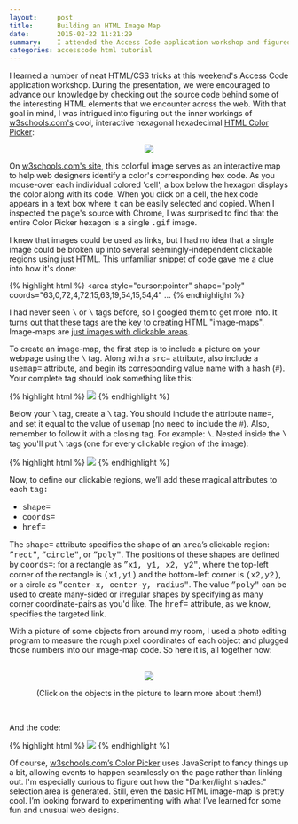 ```yaml
---
layout:     post
title:      Building an HTML Image Map
date:       2015-02-22 11:21:29
summary:    I attended the Access Code application workshop and figured out how to divide a single image into many clickable regions using an image map.
categories: accesscode html tutorial
---
```

<p>I learned a number of neat HTML/CSS tricks at this weekend's Access Code application workshop. During the presentation, we were encouraged to advance our knowledge by checking out the source code behind some of the interesting HTML elements that we encounter across the web. With that goal in mind, I was intrigued into figuring out the inner workings of <a href="http://www.w3schools.com/">w3schools.com's</a> cool, interactive hexagonal hexadecimal <a href="http://www.w3schools.com/tags/ref_colorpicker.asp">HTML Color Picker</a>:
   </p>


   <center>
     <a href="http://www.w3schools.com/tags/ref_colorpicker.asp"><img id="colormap" src="http://www.w3schools.com/tags/colormap.gif"></a>
   </center>

   <p>On <a href="http://www.w3schools.com/tags/ref_colorpicker.asp">w3schools.com's site</a>, this colorful image serves as an interactive map to help web designers identify a color's corresponding hex code. As you mouse-over each individual colored 'cell', a box below the hexagon displays the color along with its code. When you click on a cell, the hex code appears in a text box where it can be easily selected and copied. When I inspected the page's source with Chrome, I was surprised to find that the entire Color Picker hexagon is a single <span style="font-family:Courier" class="bg-dark-gray white">.gif</span> image.
   </p>

   <p>I knew that images could be used as links, but I had no idea that a single image could be broken up into several seemingly-independent clickable regions using just HTML. This unfamiliar snippet of code gave me a clue into how it's done:
   </p>

   {% highlight html %}
     <map id="colormap" name="colormap" onmouseout="mouseOutMap()">
         <area style="cursor:pointer" shape="poly" coords="63,0,72,4,72,15,63,19,54,15,54,4"  ...
   {% endhighlight %}

   <p>I had never seen <span style="font-family:Courier" class="bg-dark-gray white">\<map\></span> or <span style="font-family:Courier" class="bg-dark-gray white">\<area></span> tags before, so I googled them to get more info. It turns out that these tags are the key to creating HTML "image-maps". Image-maps are <a href="http://www.w3schools.com/tags/tag_map.asp">just images with clickable areas</a>.
   </p>

   <p>To create an image-map, the first step is to include a picture on your webpage using the <span style="font-family:Courier" class="bg-dark-gray white">\<img></span> tag. Along with a <span style="font-family:Courier" class="bg-dark-gray white">src=</span> attribute, also include a <span style="font-family:Courier" class="bg-dark-gray white">usemap=</span> attribute, and begin its corresponding value name with a hash (<span style="font-family:Courier" class="bg-dark-gray white">#</span>). Your complete tag should look something like this:
   </p>

   {% highlight html %}
     <img src="image.jpg" usemap="#mapofthings">
   {% endhighlight %}

   <p>Below your <span style="font-family:Courier" class="bg-dark-gray white">\<img></span> tag, create a <span style="font-family:Courier" class="bg-dark-gray white">\<map></span> tag. You should include the attribute <span style="font-family:Courier" class="bg-dark-gray white">name=</span>, and set it equal to the value of <span style="font-family:Courier" class="bg-dark-gray white">usemap</span> (no need to include the <span style="font-family:Courier" class="bg-dark-gray white">#</span>). Also, remember to follow it with a closing tag. For example: <span style="font-family:Courier" class="bg-dark-gray white">\<map name="mapofthings"></map></span>. Nested inside the <span style="font-family:Courier" class="bg-dark-gray white">\<map></span> tag you'll put <span style="font-family:Courier" class="bg-dark-gray white">\<area></span> tags (one for every clickable region of the image):
   </p>

   {% highlight html %}
       <img src="image.jpg" usemap="#mapofthings">
       <map name="mapofthings">
         <area>
         <area>
         <area>
       </map>
       {% endhighlight %}

   <p>Now, to define our clickable regions, we’ll add these magical attributes to each <span style="font-family:Courier" class="bg-dark-gray white"><area&gt</span> tag:
   </p>
     <ul>
       <li><span style="font-family:Courier" class="bg-dark-gray white">shape=</span>
       <li><span style="font-family:Courier" class="bg-dark-gray white">coords=</span>
       <li><span style="font-family:Courier" class="bg-dark-gray white">href=</span>
     </ul>

   <p>The <span style="font-family:Courier" class="bg-dark-gray white">shape=</span> attribute specifies the shape of an <span style="font-family:Courier" class="bg-dark-gray white">area</span>’s clickable region: <span style="font-family:Courier" class="bg-dark-gray white">”rect"</span>, <span style="font-family:Courier" class="bg-dark-gray white">”circle"</span>, or <span style="font-family:Courier" class="bg-dark-gray white">”poly"</span>. The positions of these shapes are defined by <span style="font-family:Courier" class="bg-dark-gray white">coords=</span>: for a rectangle as <span style="font-family:Courier" class="bg-dark-gray white">”x1, y1, x2, y2"</span>, where the top-left corner of the rectangle is <span style="font-family:Courier" class="bg-dark-gray white">(x1,y1)</span> and the bottom-left corner is <span style="font-family:Courier" class="bg-dark-gray white">(x2,y2)</span>, or a circle as <span style="font-family:Courier" class="bg-dark-gray white">”center-x, center-y, radius"</span>. The value <span style="font-family:Courier" class="bg-dark-gray white">”poly"</span> can be used to create many-sided or irregular shapes by specifying as many corner coordinate-pairs as you'd like. The <span style="font-family:Courier" class="bg-dark-gray white">href=</span> attribute, as we know, specifies the targeted link.
   </p>

   <p>With a picture of some objects from around my room, I used a photo editing program to measure the rough pixel coordinates of each object and plugged those numbers into our image-map code. So here it is, all together now:
   </p><br>

   <center>
      <img src="http://i62.tinypic.com/10p7n2x.jpg" usemap="#roomthings" id="roomthings" style="outline:none" hidefocus="true">
   </center>

 <map name="roomthings">
   <area shape="rect" coords="0,0,300,150" href="http://jsbin.com/dufogo/">
   <area shape="rect" coords="0,150,300,448" href="http://jsbin.com/locuwu/">
   <area shape="rect" coords="300,250,600,448" href="http://jsbin.com/letuyu/">
   <area shape="rect" coords="300,0,450,125" href="http://jsbin.com/yajovo/">
   <area shape="rect" coords="450,0,600,125" href="http://jsbin.com/kedoxa/">
   <area shape="rect" coords="300,125,450,250" href="http://jsbin.com/fepero/">
   <area shape="rect" coords="450,125,600,250" href="http://jsbin.com/lekoja/">
 </map>

 <center>
 <p id="italic">(Click on the objects in the picture to learn more about them!)
 </p>
 </center><br>

 <p>And the code:
 </p>

 {% highlight html %}
  <img src="http://i59.tinypic.com/1zgvr5h.jpg" usemap="#roomthings">
 <map name="roomthings">
    <area shape="rect" coords="0,0,300,150" href="motorcycle.html">
    <area shape="rect" coords="0,150,300,448" href="pineapple.html">
    <area shape="rect" coords="300,250,600,448" href="spoon.html">
    <area shape="rect" coords="300,0,450,125" href="samsung.html">
    <area shape="rect" coords="450,0,600,125" href="token.html">
    <area shape="rect" coords="300,125,450,250" href="key.html">
    <area shape="rect" coords="450,125,600,250" href="balm.html">
  </map>
   {% endhighlight %}
   <br>

   <p>Of course, <a href="http://www.w3schools.com/tags/ref_colorpicker.asp">w3schools.com’s Color Picker</a> uses JavaScript to fancy things up a bit, allowing events to happen seamlessly on the page rather than linking out. I'm especially curious to figure out how the "Darker/light shades:" selection area is generated. Still, even the basic HTML image-map is pretty cool. I’m looking forward to experimenting with what I've learned for some fun and unusual web designs.
   </p>
   <br>

